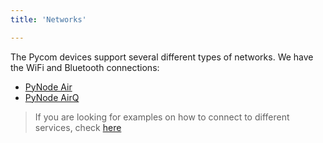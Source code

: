 ```yaml
---
title: 'Networks'

---
```


The Pycom devices support several different types of networks.
We have the WiFi and Bluetooth connections:

* [PyNode Air](../pynode/pynodeair/)
* [PyNode AirQ](../pynode/pynodeairq/)

> If you are looking for examples on how to connect to different services, check [here](../networkprotocols/)
